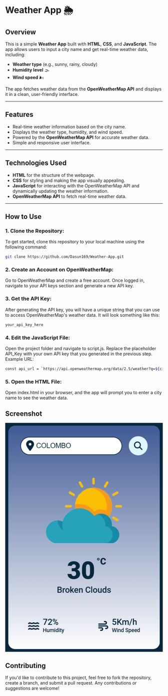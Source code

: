 # Weather App 🌦️

## Overview
This is a simple **Weather App** built with **HTML**, **CSS**, and **JavaScript**. The app allows users to input a city name and get real-time weather data, including:

- **Weather type** (e.g., sunny, rainy, cloudy)
- **Humidity level** 🌫️
- **Wind speed** 🌬️

The app fetches weather data from the **OpenWeatherMap API** and displays it in a clean, user-friendly interface.

---

## Features
- Real-time weather information based on the city name.
- Displays the weather type, humidity, and wind speed.
- Powered by the **OpenWeatherMap API** for accurate weather data.
- Simple and responsive user interface.

---

## Technologies Used
- **HTML** for the structure of the webpage.
- **CSS** for styling and making the app visually appealing.
- **JavaScript** for interacting with the OpenWeatherMap API and dynamically updating the weather information.
- **OpenWeatherMap API** to fetch real-time weather data.

---

## How to Use

### 1. Clone the Repository:
To get started, clone this repository to your local machine using the following command:

```bash
git clone https://github.com/Dasun169/Weather-App.git
```
### 2. Create an Account on OpenWeatherMap:
Go to OpenWeatherMap and create a free account.
Once logged in, navigate to your API keys section and generate a new API key.
### 3. Get the API Key:
After generating the API key, you will have a unique string that you can use to access OpenWeatherMap's weather data. It will look something like this:
```bash
your_api_key_here
```
### 4. Edit the JavaScript File:
Open the project folder and navigate to script.js.
Replace the placeholder API_Key with your own API key that you generated in the previous step.
Example URL:
```bash
const api_url = `https://api.openweathermap.org/data/2.5/weather?q=${city_name}&units=metric&appid=${API_Key}`;
```
### 5. Open the HTML File:
Open index.html in your browser, and the app will prompt you to enter a city name to see the weather data.
## Screenshot
![Weather App UI](images/bg.png)
## Contributing
If you'd like to contribute to this project, feel free to fork the repository, create a branch, and submit a pull request. Any contributions or suggestions are welcome!
